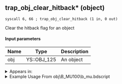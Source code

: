 ## trap_obj_clear_hitback* (object)

`syscall 6, 66 ; trap_obj_clear_hitback (1 in, 0 out)`

Clear the hitback flag for an object

#### Input parameters
| Name | Type | Description
|------|------|------------
| obj   | YS::OBJ_125   | An object




<details>
	<summary>Appears in:</summary>
| filename | Entity (obj)
|----------|-------------
| obj\B_MU100\b_mu.bdscript       | ((B) Shan-Yu)          

</details>

<details>
	<summary>Example Usage From obj\B_MU100\b_mu.bdscript</summary>
```plaintext
L201:
 popToSp 0
 popToSp 4
 pushFromPWp W4
 pushFromFSp 0
 gosub 12, L284
 pushFromFSp 4
 pushImmf 500
 pushImm 0
 syscall 1, 220 ; trap_obj_move_to_space (3 in, 0 out)
 pushFromPSp 16
 pushImmf 0
 pushImmf 0
 pushImmf 1000
 pushImmf 1
 gosub 12, L320
 pushFromFSp 4
 pushFromFSp 4
 syscall 1, 147 ; trap_obj_pos (1 in, 1 out)
 memcpyToSp 16, 32
 pushFromPSp 32
 pushFromPSp 16
 syscall 0, 5 ; trap_vector_sub (2 in, 1 out)
 memcpyToSp 16, 48
 pushFromPSp 48
 syscall 1, 79 ; trap_obj_set_dir (2 in, 0 out)
 pushFromFSp 4
 syscall 1, 74 ; trap_obj_idle (1 in, 0 out)
 pushFromFSp 4
 syscall 6, 66 ; trap_obj_clear_hitback (1 in, 0 out)
 pushFromFSp 4
 pushImm L347
 pushImm 0
 syscall 1, 112 ; trap_obj_hook (3 in, 0 out)
 pushFromFSp 0
 pushFromPAi L8549 ; ___ai 'rush_guard_start' (L8549)
 syscall 1, 8 ; trap_obj_act_start (2 in, 0 out)
 ret
```
</details>

